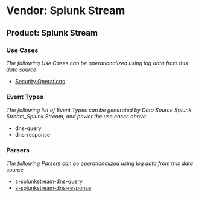 Vendor: Splunk Stream
=====================
Product: Splunk Stream
----------------------

### Use Cases

_The following Use Cases can be operationalized using log data from this data source_

* [Security Operations](usecase_security_operations.md)


### Event Types

_The following list of Event Types can be generated by Data Source Splunk Stream_Splunk Stream, and power the use cases above:_

- dns-query
- dns-response


### Parsers

_The following Parsers can be operationalized using log data from this data source_

* [s-splunkstream-dns-query](parserContent_s-splunkstream-dns-query.md)
* [s-splunkstream-dns-response](parserContent_s-splunkstream-dns-response.md)
